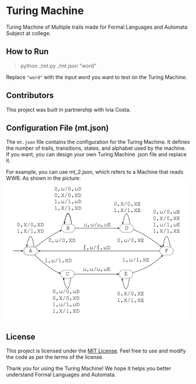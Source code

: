 # Turing Machine

Turing Machine of Multiple trails made for Formal Languages and Automata Subject at college.

## How to Run

> python ./mt.py ./mt.json "word"

Replace `"word"` with the input word you want to test on the Turing Machine.

## Contributors

This project was built in partnership with Ivia Costa.

## Configuration File (mt.json)

The `mt.json` file contains the configuration for the Turing Machine. It defines the number of trails, transitions, states, and alphabet used by the machine. If you want, you can design your own Turing Machine .json file and replace it.

For example, you can use mt_2.json, which refers to a Machine that reads WWR. As shown in the picture:
![WWR Turing Machine](mt2_img.png)


## License

This project is licensed under the [MIT License](LICENSE). Feel free to use and modify the code as per the terms of the license.

Thank you for using the Turing Machine! We hope it helps you better understand Formal Languages and Automata.
